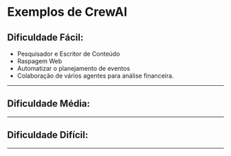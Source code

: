 ﻿# Exemplos de CrewAI 

## Dificuldade Fácil:

- Pesquisador e Escritor de Conteúdo
- Raspagem Web
- Automatizar o planejamento de eventos
- Colaboração de vários agentes para análise financeira.

---

## Dificuldade Média: 


---
## Dificuldade Difícil: 


---

